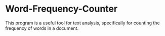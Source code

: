 # Word-Frequency-Counter
This program is a useful tool for text analysis, specifically for counting the frequency of words in a document.
